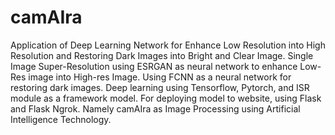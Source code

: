 # camAIra
Application of Deep Learning Network for Enhance Low Resolution into High Resolution and Restoring Dark Images into Bright and Clear Image. Single Image Super-Resolution using ESRGAN as neural network to enhance Low-Res image into High-res Image. Using FCNN as a neural network for restoring dark images. Deep learning using Tensorflow, Pytorch, and ISR module as a framework model. For deploying model to website, using Flask and Flask Ngrok. Namely camAIra as Image Processing using Artificial Intelligence Technology.
